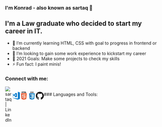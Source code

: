 ###  I'm Konrad - also known as sartaq 👋

## I'm a Law graduate who decided to start my career in IT.
- 🌱 I’m currently learning HTML, CSS with goal to progress in frontend or backend
- 👯 I’m looking to gain some work experience to kickstart my career
- 🥅 2021 Goals: Make some projects to check my skills
- ⚡ Fun fact: I paint minis!

### Connect with me:
[<img align="left" alt="sartaq | LinkedIn" width="22px" src="https://cdn.jsdelivr.net/npm/simple-icons@v3/icons/linkedin.svg" />][linkedin]

<br />
### Languages and Tools:
<img align="left" alt="Visual Studio Code" width="26px" src="https://raw.githubusercontent.com/github/explore/80688e429a7d4ef2fca1e82350fe8e3517d3494d/topics/visual-studio-code/visual-studio-code.png" />
<img align="left" alt="HTML5" width="26px" src="https://raw.githubusercontent.com/github/explore/80688e429a7d4ef2fca1e82350fe8e3517d3494d/topics/html/html.png" />
<img align="left" alt="CSS3" width="26px" src="https://raw.githubusercontent.com/github/explore/80688e429a7d4ef2fca1e82350fe8e3517d3494d/topics/css/css.png" />
<img align="left" alt="GitHub" width="26px" src="https://raw.githubusercontent.com/github/explore/78df643247d429f6cc873026c0622819ad797942/topics/github/github.png" />

<br />
<br />

[linkedin]: https://www.linkedin.com/in/konrad-chwaszczewski-19ba801ba/